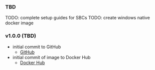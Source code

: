 ### TBD

TODO: complete setup guides for SBCs
TODO: create windows native docker image

### v1.0.0 (TBD)

* initial commit to GitHub
  * [GitHub](https://github.com/jeffersonjhunt/linuxcnc-docker "GitHub Repo")
* initial commit of image to Docker Hub
  * [Docker Hub](https://cloud.docker.com/u/jeffersonjhunt/repository/docker/jeffersonjhunt/linuxcnc "Docker Image")
